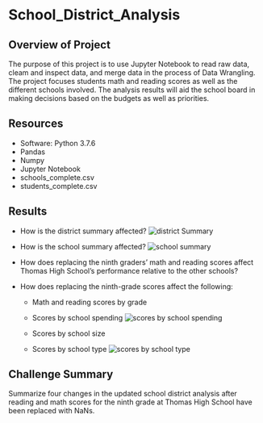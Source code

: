 # School_District_Analysis

## Overview of Project
The purpose of this project is to use Jupyter Notebook to read raw data, cleam and inspect data, and merge data in the process of Data Wrangling. The project focuses students math and reading scores as well as the different schools involved. The analysis results will aid the school board in making decisions based on the budgets as well as priorities. 

## Resources

- Software: Python 3.7.6
- Pandas
- Numpy
- Jupyter Notebook
- schools_complete.csv
- students_complete.csv

## Results

- How is the district summary affected?
![district Summary](https://user-images.githubusercontent.com/95547517/150698268-ac247c88-6fab-4ae5-8ab2-5cf2438d3b20.PNG)

- How is the school summary affected?
![school summary](https://user-images.githubusercontent.com/95547517/150698291-c8f1261c-1e23-4ed6-9f76-5873f9d65e0e.PNG)

- How does replacing the ninth graders’ math and reading scores affect Thomas High School’s performance relative to the other schools?
- How does replacing the ninth-grade scores affect the following:
  - Math and reading scores by grade
  - Scores by school spending
  ![scores by school spending](https://user-images.githubusercontent.com/95547517/150701199-230effa4-8f86-4535-8bda-f45694b5aa14.PNG)

  - Scores by school size
  
  - Scores by school type
![scores by school type](https://user-images.githubusercontent.com/95547517/150701216-bb67b613-8a6d-4155-ab29-429b99fa6088.PNG)

## Challenge Summary
Summarize four changes in the updated school district analysis after reading and math scores for the ninth grade at Thomas High School have been replaced with NaNs.
